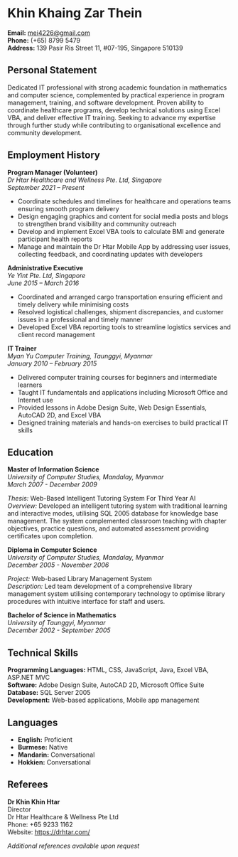 # Khin Khaing Zar Thein

**Email:** mei4226@gmail.com  
**Phone:** (+65) 8799 5479  
**Address:** 139 Pasir Ris Street 11, #07-195, Singapore 510139  

## Personal Statement

Dedicated IT professional with strong academic foundation in mathematics and computer science, complemented by practical experience in program management, training, and software development. Proven ability to coordinate healthcare programs, develop technical solutions using Excel VBA, and deliver effective IT training. Seeking to advance my expertise through further study while contributing to organisational excellence and community development.

## Employment History

**Program Manager (Volunteer)**  
*Dr Htar Healthcare and Wellness Pte. Ltd, Singapore*  
*September 2021 – Present*
- Coordinate schedules and timelines for healthcare and operations teams ensuring smooth program delivery
- Design engaging graphics and content for social media posts and blogs to strengthen brand visibility and community outreach
- Develop and implement Excel VBA tools to calculate BMI and generate participant health reports
- Manage and maintain the Dr Htar Mobile App by addressing user issues, collecting feedback, and coordinating updates with developers

**Administrative Executive**  
*Ye Yint Pte. Ltd, Singapore*  
*June 2015 – March 2016*
- Coordinated and arranged cargo transportation ensuring efficient and timely delivery while minimising costs
- Resolved logistical challenges, shipment discrepancies, and customer issues in a professional and timely manner
- Developed Excel VBA reporting tools to streamline logistics services and client record management

**IT Trainer**  
*Myan Yu Computer Training, Taunggyi, Myanmar*  
*January 2010 – February 2015*
- Delivered computer training courses for beginners and intermediate learners
- Taught IT fundamentals and applications including Microsoft Office and Internet use
- Provided lessons in Adobe Design Suite, Web Design Essentials, AutoCAD 2D, and Excel VBA
- Designed training materials and hands-on exercises to build practical IT skills

## Education

**Master of Information Science**  
*University of Computer Studies, Mandalay, Myanmar*  
*March 2007 - December 2009*

*Thesis:* Web-Based Intelligent Tutoring System For Third Year AI  
*Overview:* Developed an intelligent tutoring system with traditional learning and interactive modes, utilising SQL 2005 database for knowledge base management. The system complemented classroom teaching with chapter objectives, practice questions, and automated assessment providing certificates upon completion.

**Diploma in Computer Science**  
*University of Computer Studies, Mandalay, Myanmar*  
*December 2005 - November 2006*

*Project:* Web-based Library Management System  
*Description:* Led team development of a comprehensive library management system utilising contemporary technology to optimise library procedures with intuitive interface for staff and users.

**Bachelor of Science in Mathematics**  
*University of Taunggyi, Myanmar*  
*December 2002 - September 2005*

## Technical Skills

**Programming Languages:** HTML, CSS, JavaScript, Java, Excel VBA, ASP.NET MVC  
**Software:** Adobe Design Suite, AutoCAD 2D, Microsoft Office Suite  
**Database:** SQL Server 2005  
**Development:** Web-based applications, Mobile app management  

## Languages

- **English:** Proficient
- **Burmese:** Native
- **Mandarin:** Conversational
- **Hokkien:** Conversational

## Referees

**Dr Khin Khin Htar**  
Director  
Dr Htar Healthcare & Wellness Pte Ltd  
Phone: +65 9233 1162  
Website: https://drhtar.com/

*Additional references available upon request*


